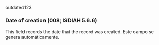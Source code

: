 outdated123
### Date of creation (008; ISDIAH 5.6.6)

This field records the date that the record was created. Este campo se genera automáticamente.

